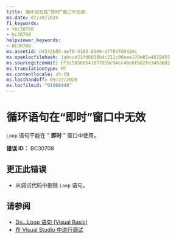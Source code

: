 ```yaml
---
title: 循环语句在“即时”窗口中无效
ms.date: 07/20/2015
f1_keywords:
- vbc30708
- bc30708
helpviewer_keywords:
- BC30708
ms.assetid: d4342b05-aef8-4163-8009-d77047d942ec
ms.openlocfilehash: 1abcce51fd6038b4c211c98bee170e81a4819455
ms.sourcegitcommit: bf5c5850654187705bc94cc40ebfb62fe346ab02
ms.translationtype: MT
ms.contentlocale: zh-CN
ms.lasthandoff: 09/23/2020
ms.locfileid: "91068448"
---
```

# <a name="loop-statements-are-not-valid-in-the-immediate-window"></a>循环语句在“即时”窗口中无效

`Loop` 语句不能在 " **即时** " 窗口中使用。  
  
 **错误 ID：** BC30708  
  
## <a name="to-correct-this-error"></a>更正此错误  
  
- 从调试代码中删除 `Loop` 语句。  
  
## <a name="see-also"></a>请参阅

- [Do...Loop 语句 (Visual Basic)](../language-reference/statements/do-loop-statement.md)
- [在 Visual Studio 中进行调试](/visualstudio/debugger/debugger-feature-tour)
